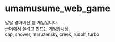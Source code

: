 # umamusume_web_game
말딸 경마버전 웹 게임입니다.<br>
군머에서 쓸려고 만드는 게임입니당.<br>
cap, shower, maruzensky, creek, rudolf, turbo
